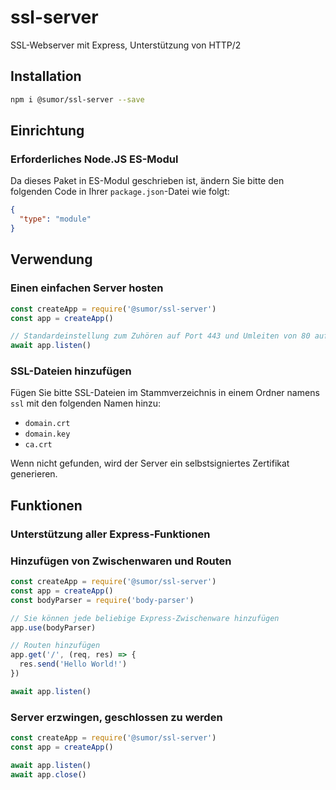 # ssl-server

SSL-Webserver mit Express, Unterstützung von HTTP/2

## Installation

```bash
npm i @sumor/ssl-server --save
```

## Einrichtung

### Erforderliches Node.JS ES-Modul

Da dieses Paket in ES-Modul geschrieben ist,
ändern Sie bitte den folgenden Code in Ihrer `package.json`-Datei wie folgt:

```json
{
  "type": "module"
}
```

## Verwendung

### Einen einfachen Server hosten

```javascript
const createApp = require('@sumor/ssl-server')
const app = createApp()

// Standardeinstellung zum Zuhören auf Port 443 und Umleiten von 80 auf HTTPS 443
await app.listen()
```

### SSL-Dateien hinzufügen

Fügen Sie bitte SSL-Dateien im Stammverzeichnis in einem Ordner namens `ssl` mit den folgenden Namen hinzu:

- `domain.crt`
- `domain.key`
- `ca.crt`

Wenn nicht gefunden, wird der Server ein selbstsigniertes Zertifikat generieren.

## Funktionen

### Unterstützung aller Express-Funktionen

### Hinzufügen von Zwischenwaren und Routen

```javascript
const createApp = require('@sumor/ssl-server')
const app = createApp()
const bodyParser = require('body-parser')

// Sie können jede beliebige Express-Zwischenware hinzufügen
app.use(bodyParser)

// Routen hinzufügen
app.get('/', (req, res) => {
  res.send('Hello World!')
})

await app.listen()
```

### Server erzwingen, geschlossen zu werden

```javascript
const createApp = require('@sumor/ssl-server')
const app = createApp()

await app.listen()
await app.close()
```
